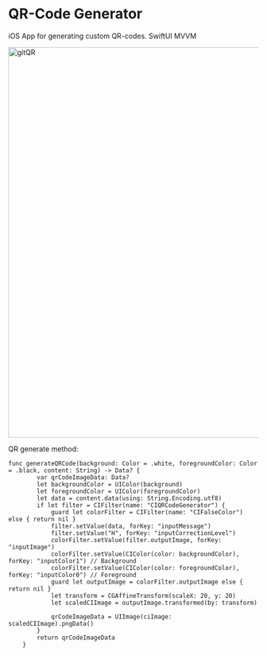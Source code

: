 # QR-Code Generator

iOS App for generating custom QR-codes. SwiftUI MVVM

<img width="785" alt="gitQR" src="https://user-images.githubusercontent.com/95241900/190391625-ffd37d50-6575-4af0-9c2a-37079441b222.png">

QR generate method:
```
func generateQRCode(background: Color = .white, foregroundColor: Color = .black, content: String) -> Data? {
        var qrCodeImageData: Data?
        let backgroundColor = UIColor(background)
        let foregroundColor = UIColor(foregroundColor)
        let data = content.data(using: String.Encoding.utf8)
        if let filter = CIFilter(name: "CIQRCodeGenerator") {
            guard let colorFilter = CIFilter(name: "CIFalseColor") else { return nil }
            filter.setValue(data, forKey: "inputMessage")
            filter.setValue("H", forKey: "inputCorrectionLevel")
            colorFilter.setValue(filter.outputImage, forKey: "inputImage")
            colorFilter.setValue(CIColor(color: backgroundColor), forKey: "inputColor1") // Background
            colorFilter.setValue(CIColor(color: foregroundColor), forKey: "inputColor0") // Foreground
            guard let outputImage = colorFilter.outputImage else { return nil }
            let transform = CGAffineTransform(scaleX: 20, y: 20)
            let scaledCIImage = outputImage.transformed(by: transform)
            
            qrCodeImageData = UIImage(ciImage: scaledCIImage).pngData()
        }
        return qrCodeImageData
    }

```
